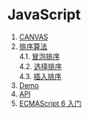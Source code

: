 # JavaScript

1. [CANVAS](./canvas/Canvas.md#canvas)    
2. [排序算法](./sort.md#排序算法)    
 4.1. [冒泡排序](./sort.md#冒泡排序)    
 4.2. [选择排序](./sort.md#选择排序)    
 4.3. [插入排序](./sort.md#插入排序)    
3. [Demo](./Demo.md#Demo)    
4. [API](./api.md#api)    
5. [ECMAScript 6 入门](./es6/README.md#ecmascript6入门)    
